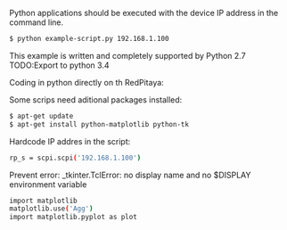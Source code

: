 Python applications should be executed with the device IP address in the command line.
```bash
$ python example-script.py 192.168.1.100
```

This example is written and completely supported by Python 2.7
TODO:Export to python 3.4

Coding in python directly on th RedPitaya:

Some scrips need aditional packages installed:
```bash
$ apt-get update
$ apt-get install python-matplotlib python-tk
```

Hardcode IP addres in the script:
```bash
rp_s = scpi.scpi('192.168.1.100')
```

Prevent error: _tkinter.TclError: no display name and no $DISPLAY environment variable
```bash
import matplotlib
matplotlib.use('Agg')
import matplotlib.pyplot as plot
```
